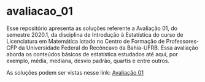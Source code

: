 
# avaliacao_01

Esse repositório apresenta as soluções referente a Avaliação 01, do semestre 2020.1, da disciplina de Introdução à Estatística do curso de Licenciatura em Matemática lotado no Centro de Formação de Professores-CFP da Universidade Federal do Recôncavo da Bahia-UFRB. Essa avaliação aborda os conteúdos básicos de estatística estudados até aqui, por exemplo, média, mediana, desvio padrão, quartis e entre outros.

As soluções podem ser vistas nesse link: [Avaliação 01](avaliacao/readme.md)


